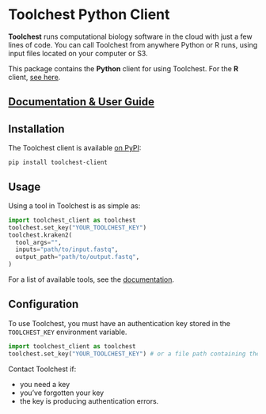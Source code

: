 # Toolchest Python Client

**Toolchest** runs computational biology software in the cloud with just a few lines of code. 
You can call Toolchest from anywhere Python or R runs, using input files located on your computer or S3.

This package contains the **Python** client for using Toolchest.
For the **R** client, [see here](https://github.com/trytoolchest/toolchest-client-r).

## [Documentation & User Guide](https://docs.trytoolchest.com/)

## Installation

The Toolchest client is available [on PyPI](https://pypi.org/project/toolchest-client):
``` shell
pip install toolchest-client
```

## Usage

Using a tool in Toolchest is as simple as:

``` python
import toolchest_client as toolchest
toolchest.set_key("YOUR_TOOLCHEST_KEY")
toolchest.kraken2(
  tool_args="",
  inputs="path/to/input.fastq",
  output_path="path/to/output.fastq",
)
```

For a list of available tools, see the [documentation](https://docs.trytoolchest.com/).

## Configuration

To use Toolchest, you must have an authentication key stored
in the `TOOLCHEST_KEY` environment variable.

``` python
import toolchest_client as toolchest
toolchest.set_key("YOUR_TOOLCHEST_KEY") # or a file path containing the key
```

Contact Toolchest if:

-   you need a key
-   you’ve forgotten your key
-   the key is producing authentication errors.
